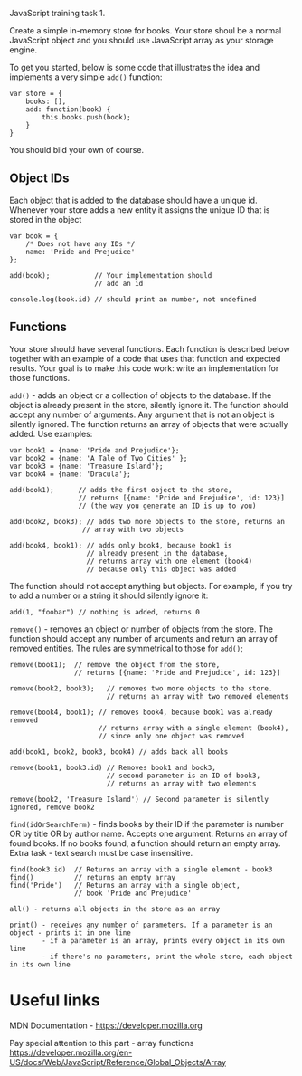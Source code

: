 JavaScript training task 1.

Create a simple in-memory store for books. Your store shoul be a normal JavaScript object and you should use JavaScript array as your storage engine. 

To get you started, below is some code that illustrates the idea and implements a very simple `add()` function:

```
var store = {
	books: [],
	add: function(book) {
		this.books.push(book);
	}
}
```
You should bild your own of course.


Object IDs
----------
Each object that is added to the database should have a unique id. Whenever your store adds a new entity it assigns the unique ID that is stored in the object

```
var book = {
	/* Does not have any IDs */
	name: 'Pride and Prejudice'
};

add(book);			 // Your implementation should 
					 // add an id

console.log(book.id) // should print an number, not undefined
```

Functions 
---------
Your store should have several functions. Each function is described below together with an example of a code that uses that function and expected results. Your goal is to make this code work: write an implementation for those functions.

`add()` - adds an object or a collection of objects to the database. If the object is already present in the store, silently ignore it. The function should accept any number of arguments. Any argument that is not an object is silently ignored. The function returns an array of objects that were actually added. 
Use examples:

```
var book1 = {name: 'Pride and Prejudice'};
var book2 = {name: 'A Tale of Two Cities' };
var book3 = {name: 'Treasure Island'};
var book4 = {name: 'Dracula'};

add(book1);  	 // adds the first object to the store, 
				 // returns [{name: 'Pride and Prejudice', id: 123}]
				 // (the way you generate an ID is up to you)

add(book2, book3); // adds two more objects to the store, returns an 
				  // array with two objects

add(book4, book1); // adds only book4, because book1 is 
				   // already present in the database, 
				   // returns array with one element (book4) 
				   // because only this object was added
```

The function should not accept anything but objects. For example, if you try to add a number or a string it should silently ignore it:

```
add(1, "foobar") // nothing is added, returns 0
```

`remove()` - removes an object or number of objects from the store. The function should accept any number of arguments and return an array of removed entities. The rules are symmetrical to those for `add()`;

```
remove(book1);  // remove the object from the store, 
				// returns [{name: 'Pride and Prejudice', id: 123}]

remove(book2, book3); 	// removes two more objects to the store.
						// returns an array with two removed elements

remove(book4, book1); // removes book4, because book1 was already removed
				      // returns array with a single element (book4),
				      // since only one object was removed

add(book1, book2, book3, book4) // adds back all books

remove(book1, book3.id) // Removes book1 and book3, 
				 		// second parameter is an ID of book3, 
				 		// returns an array with two elements

remove(book2, 'Treasure Island') // Second parameter is silently ignored, remove book2
```


`find(idOrSearchTerm)` - finds books by their ID if the parameter is number OR by title OR by author name. Accepts one argument. Returns an array of found books. If no books found, a function should return an empty array. Extra task - text search must be case insensitive.

```
find(book3.id)  // Returns an array with a single element - book3
find() 			// returns an empty array
find('Pride')   // Returns an array with a single object, 
				// book 'Pride and Prejudice'

all() - returns all objects in the store as an array

print() - receives any number of parameters. If a parameter is an object - prints it in one line
		- if a parameter is an array, prints every object in its own line
		- if there's no parameters, print the whole store, each object in its own line

```
Useful links
============
MDN Documentation - https://developer.mozilla.org

Pay special attention to this part - array functions https://developer.mozilla.org/en-US/docs/Web/JavaScript/Reference/Global_Objects/Array